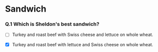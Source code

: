# Sandwich

### Q.1 Which is Sheldon's best sandwich?
- [ ] Turkey and roast beef with Swiss cheese and lettuce on whole wheat.
- [x] Turkey and roast beef with lettuce and Swiss cheese on whole wheat.


